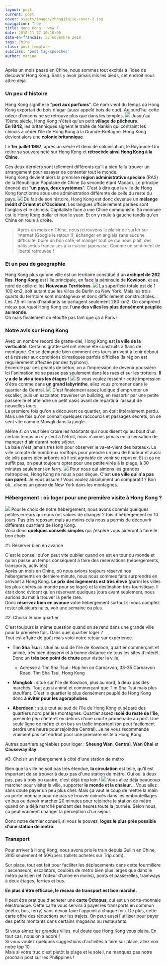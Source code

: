 ```yaml
---
layout: post
current: post
cover: assets/images/zhangjiajie-cover-2.jpg
navigation: True
title: Hong Kong : wow !
date: 2018-11-27 10:18:00
date-en-francais: 27 novembre 2018
tags: Chine
class: post-template
subclass: 'post tag-speeches'
author: marine
---
```

Après un mois passé en Chine, nous sommes tout excités à l'idée de découvrir Hong Kong. Sans y avoir jamais mis les pieds, cet endroit nous attire déjà.

### Un peu d'histoire

Hong Kong signifie le "**port aux parfums**". Ce nom vient du temps où Hong Kong exportait du bois d'agar (aussi appelé bois de oud). Aujourd'hui cette odeur d'encens ne se retrouve plus que dans les temples.
![](assets/images/hong-kong-17.jpg)
Jusqu'au 19ème siècle, Hong Kong n'était qu'un petit **village de pêcheurs**.  
**En 1842**, les britanniques signent le traité de Nankin qui contraint les chinois à céder l'île de Hong Kong à la Grande-Bretagne. Hong Kong devient alors une **colonie britannique**.

Le **1er juillet 1997**, après un siècle et demi de colonisation, le Royaume-Uni retire sa souveraineté sur Hong Kong et **rétrocède ainsi Hong Kong à la Chine**.

Ces deux derniers sont tellement différents qu'il a bien fallu trouver un arrangement pour essayer de contenter tout le monde.  
Hong Kong devient alors la première **région administrative spéciale** (RAS) de la République Populaire de Chine (la seconde étant Macao). Le principe énoncé est "**un pays, deux systèmes**". C'est à dire que la ville de Hong Kong fonctionne sous une administration différente de celle du reste du pays.
![](assets/images/hong-kong-7.jpg)
Du fait de son histoire, Hong Kong est donc devenue un **mélange inédit d'Orient et d'Occident**. Les langues officiellement parlées sont l'anglais et le chinois. Capitaliste face à une Chine communiste. Sa monnaie est le Hong Kong dollar et non le yuan. Et on y roule à gauche tandis qu'en Chine on roule à droite.

>Après un mois en Chine, nous retrouvons le plaisir de surfer sur internet (Google le retour !), échanger en anglais sans aucune difficulté, boire un bon café, et manger tout ce qui nous plaît, des pâtisseries françaises à la cuisine japonaise. Comme un sentiment de liberté retrouvée !

### Et un peu de géographie

Hong Kong plus qu'une ville est un territoire constitué d'un **archipel de 262 îles**. **Hong Kong** est l'île principale, en face la péninsule de **Kowloon**, et au nord de celle-ci les **Nouveaux Territoires**.
![](assets/images/hong-kong-3.jpg)
La superficie totale est de 1 100 km2, soit autant que les villes de Berlin ou New York. Mais les trois quarts du territoire sont montagneux et donc difficilement constructibles... Les 7,5 millions d'habitants se partagent seulement 280 km2. On comprend mieux pourquoi Hong Kong est l'**une des villes les plus densément peuplée au monde**.  
Oh mais finalement on étouffe pas tant que ça à Paris !

### Notre avis sur Hong Kong

Avec un nombre record de gratte-ciel, Hong Kong est **la ville de la verticalité**. Certains gratte-ciel ont même été construits à flanc de montagne. On se demande bien comment ces tours arrivent à tenir debout et à résister aux conditions climatiques parfois difficiles (la région est régulièrement affectée par des typhons).  
Encerclé par ces géants de béton, on a l'impression de devenir poussière.  
Ici l'animation ne se passe pas seulement dans les rues et sur les trottoirs. **Il y a de la vie à tous les étages** !
![](assets/images/hong-kong-13.jpg)
Si vous voulez ressentir cette impression d'être comme dans **un grand labyrinthe**, allez vous promener dans le quartier de Central.
![](assets/images/hong-kong-8.jpg)
C'est finalement assez ludique d'emprunter un escalier, puis un escalator, traverser un building, en ressortir par une petite passerelle et atteindre un petit oasis avant de repartir à l'assaut de nouvelles tours.  
La première fois qu'on a découvert ce quartier, on était littéralement perdu. Mais une fois qu'on connaît quelques raccourcis et passages secrets, on se sent vite comme Mowgli dans la jungle.

Même si on veut bien croire les habitants qui nous disent qu'au bout d'un certain temps on s'y sent à l'étroit, nous n'avons jamais eu la sensation de manquer d'air durant notre séjour.  
La baie n'est jamais très loin pour observer le va-et-vient des bateaux. La ville compte de nombreux rooftops pour prendre un peu de hauteur et aussi de jolis parcs bien arborés où il est agréable de venir se reposer. Et si ça ne suffit pas, on peut toujours opter pour une petite virée à la plage, à 30 minutes seulement en ferry.
![](assets/images/hong-kong-9.jpg)
Pour nous qui aimons les grandes métropoles, Hong Kong ne nous a pas déçue. C'est **une ville qui n'a pas son pareil**. Je vous assure ! Vous voulez absolument un comparatif ? Bon ok...disons un genre de New York dans les montagnes.

### Hébergement : où loger pour une première visite à Hong Kong ?
![](assets/images/hong-kong-11.jpg)
Pour le choix de notre hébergement, nous avons commis quelques petites erreurs qui nous ont values de changer 2 fois d'hébergement en 10 jours. Pas très reposant mais au moins cela nous a permis de découvrir différents quartiers de Hong Kong.  
Voici donc **quelques conseils simples** qui j'espère vous aideront à faire le bon choix.

#1. Réserver bien en avance

C'est le conseil qu'on peut vite oublier quand on est en tour du monde et qu'on passe un temps conséquent à faire des réservations (hébergements, transports, activités).  
Après un mois en Chine, où nous avions toujours réservé nos hébergements en dernière minute, nous nous sommes faits surprendre en arrivant à Hong Kong. **Le prix des logements est très élevé** (parmi les villes les plus chères au monde pour se loger) et la destination très touristique. Il était donc évident qu'en réservant quelques jours avant seulement, nous aurions du mal à trouver la perle rare.  
Donc **réservez bien en avance** votre hébergement surtout si vous comptez rester plusieurs nuits, voir une semaine ou plus.

#2. Choisir le bon quartier

C'est toujours la même question quand on se rend dans une grande ville pour la première fois. Dans quel quartier loger ?  
Tout est affaire de goût mais voici notre retour sur expérience.

- **Tim Sha Tsui** : situé au sud de l'île de Kowloon, quartier commerçant et animé, très bien desservi et à bonne distance de tous les sites d'intérêt. Donc un **très bon point de chute** pour visiter la ville.  
    - Adresse à Tim Sha Tsui : Hop Inn on Carnarvon, 33-35 Carnarvon Road, Tim Sha Tsui, Hong Kong
    
- **Mongkok** : situé sur l'île de Kowloon, plus au nord, à deux pas des marchés. Tout aussi animé et commerçant que Tim Sha Tsui mais plus étouffant. C'est le quartier le plus densément peuplé de Hong Kong donc **à éviter pour les agoraphobes**.

- **Aberdeen** : situé tout au sud de l'île de Hong Kong et séparé des quartiers nord par les montagnes. Quartier assez **isolé du reste de l'île**, présente peu d'intérêt en dehors d'une courte promenade au port. Une seule ligne de métro et en bus un trafic important (on peut facilement perdre une heure pour rejoindre Central). Je ne vous recommande vraiment pas cet endroit pour une première visite à Hong Kong.

Autres quartiers agréables pour loger : **Sheung Wan**, **Central**, **Wan Chai** et **Causeway Bay**.

#3. Choisir un hébergement à côté d'une station de métro

Bien que la ville ne soit pas très étendue, **la circulation** est telle, qu'il est important de se trouver à deux pas d'une station de métro. Oui oui à deux pas, pas à trois ou quatre, c'est déjà trop loin !
![](assets/images/hong-kong-4.jpg)
Vous allez déjà beaucoup marcher pour visiter la ville, supporter **le monde et la chaleur**... Vous allez sans doute payer un peu plus cher. Mais ça vaut le coup de mettre la main au porte monnaie pour ne pas se trouver coincés dans les embouteillages en bus ou devoir marcher 20 minutes pour rejoindre la station de métro quand on a déjà marché pendant des heures toute la journée. Selon nous, ça peut vraiment changer la perception d'un séjour.

Donc notre dernier conseil, si vous le pouvez, **logez le plus près possible d'une station de métro**.

### Transport

Pour arriver à Hong Kong, nous avons pris le train depuis Guilin en Chine, 3h15 seulement et 50€/pers (billets achetés sur Trip.com).

Sur place, tout est fait pour faciliter les déplacements dans cette fourmilière : ascenseurs, escalators, couloirs de métro bien plus larges que dans le métro parisien (et l'odeur d'urine en moins), ponts et passerelles, tramways à deux étages, ferries et bus.

**En plus d'être efficace, le réseau de transport est bon marché.**

Il peut être pratique d'acheter une **carte Octopus**, qui est un porte-monnaie électronique. Cette carte vous servira à payer les transports en commun (métro, bus, ferry) sans devoir faire l'appoint à chaque fois. De plus, cette carte offre des réductions sur les trajets. On peut aussi l'utiliser pour payer des petits montants dans certains magasins ou restaurants.

Si vous aimez les grandes villes, nul doute que Hong Kong vous plaira. En tout cas, nous on a adoré !  
Si vous voulez quelques suggestions d'activités à faire sur place, allez voir notre top 10.  
Mais si votre truc c'est plutôt la plage et le soleil, ne manquez pas notre prochain post sur les Philippines !